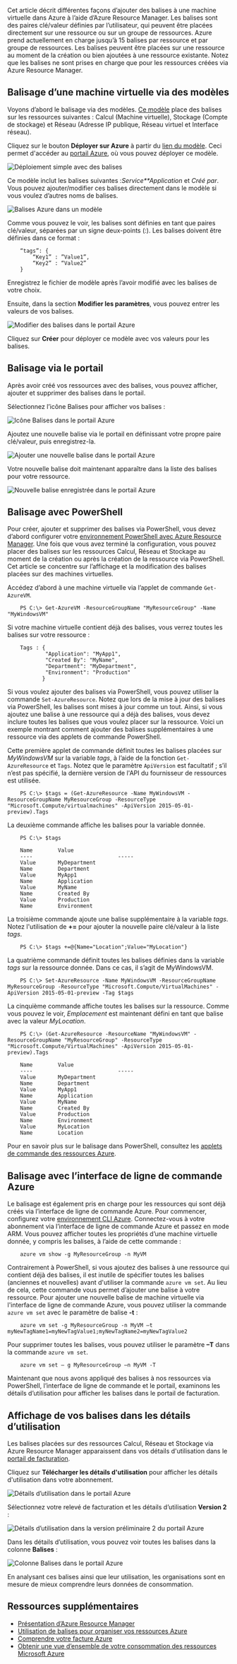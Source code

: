 


Cet article décrit différentes façons d’ajouter des balises à une machine virtuelle dans Azure à l’aide d’Azure Resource Manager. Les balises sont des paires clé/valeur définies par l’utilisateur, qui peuvent être placées directement sur une ressource ou sur un groupe de ressources. Azure prend actuellement en charge jusqu’à 15 balises par ressource et par groupe de ressources. Les balises peuvent être placées sur une ressource au moment de la création ou bien ajoutées à une ressource existante. Notez que les balises ne sont prises en charge que pour les ressources créées via Azure Resource Manager.

## Balisage d’une machine virtuelle via des modèles

Voyons d’abord le balisage via des modèles. [Ce modèle](https://github.com/Azure/azure-quickstart-templates/tree/master/101-tags-vm) place des balises sur les ressources suivantes : Calcul (Machine virtuelle), Stockage (Compte de stockage) et Réseau (Adresse IP publique, Réseau virtuel et Interface réseau).

Cliquez sur le bouton **Déployer sur Azure** à partir du [lien du modèle](https://github.com/Azure/azure-quickstart-templates/tree/master/101-tags-vm). Ceci permet d'accéder au [portail Azure](https://portal.azure.com/), où vous pouvez déployer ce modèle.

![Déploiement simple avec des balises](./media/virtual-machines-common-tag/deploy-to-azure-tags.png)

Ce modèle inclut les balises suivantes :*Service**Application* et *Créé par*. Vous pouvez ajouter/modifier ces balises directement dans le modèle si vous voulez d’autres noms de balises.

![Balises Azure dans un modèle](./media/virtual-machines-common-tag/azure-tags-in-a-template.png)

Comme vous pouvez le voir, les balises sont définies en tant que paires clé/valeur, séparées par un signe deux-points (:). Les balises doivent être définies dans ce format :

        “tags”: {
            “Key1” : ”Value1”,
            “Key2” : “Value2”
        }

Enregistrez le fichier de modèle après l’avoir modifié avec les balises de votre choix.

Ensuite, dans la section **Modifier les paramètres**, vous pouvez entrer les valeurs de vos balises.

![Modifier des balises dans le portail Azure](./media/virtual-machines-common-tag/edit-tags-in-azure-portal.png)

Cliquez sur **Créer** pour déployer ce modèle avec vos valeurs pour les balises.


## Balisage via le portail

Après avoir créé vos ressources avec des balises, vous pouvez afficher, ajouter et supprimer des balises dans le portail.

Sélectionnez l’icône Balises pour afficher vos balises :

![Icône Balises dans le portail Azure](./media/virtual-machines-common-tag/azure-portal-tags-icon.png)

Ajoutez une nouvelle balise via le portail en définissant votre propre paire clé/valeur, puis enregistrez-la.

![Ajouter une nouvelle balise dans le portail Azure](./media/virtual-machines-common-tag/azure-portal-add-new-tag.png)

Votre nouvelle balise doit maintenant apparaître dans la liste des balises pour votre ressource.

![Nouvelle balise enregistrée dans le portail Azure](./media/virtual-machines-common-tag/azure-portal-saved-new-tag.png)


## Balisage avec PowerShell

Pour créer, ajouter et supprimer des balises via PowerShell, vous devez d’abord configurer votre [environnement PowerShell avec Azure Resource Manager][]. Une fois que vous avez terminé la configuration, vous pouvez placer des balises sur les ressources Calcul, Réseau et Stockage au moment de la création ou après la création de la ressource via PowerShell. Cet article se concentre sur l’affichage et la modification des balises placées sur des machines virtuelles.

Accédez d’abord à une machine virtuelle via l’applet de commande `Get-AzureVM`.

        PS C:\> Get-AzureVM -ResourceGroupName "MyResourceGroup" -Name "MyWindowsVM"

Si votre machine virtuelle contient déjà des balises, vous verrez toutes les balises sur votre ressource :

        Tags : {
                "Application": "MyApp1",
                "Created By": "MyName",
                "Department": "MyDepartment",
                "Environment": "Production"
               }

Si vous voulez ajouter des balises via PowerShell, vous pouvez utiliser la commande `Set-AzureResource`. Notez que lors de la mise à jour des balises via PowerShell, les balises sont mises à jour comme un tout. Ainsi, si vous ajoutez une balise à une ressource qui a déjà des balises, vous devez inclure toutes les balises que vous voulez placer sur la ressource. Voici un exemple montrant comment ajouter des balises supplémentaires à une ressource via des applets de commande PowerShell.

Cette première applet de commande définit toutes les balises placées sur *MyWindowsVM* sur la variable *tags*, à l’aide de la fonction `Get-AzureResource` et `Tags`. Notez que le paramètre `ApiVersion` est facultatif ; s’il n’est pas spécifié, la dernière version de l'API du fournisseur de ressources est utilisée.

        PS C:\> $tags = (Get-AzureResource -Name MyWindowsVM -ResourceGroupName MyResourceGroup -ResourceType "Microsoft.Compute/virtualmachines" -ApiVersion 2015-05-01-preview).Tags

La deuxième commande affiche les balises pour la variable donnée.

        PS C:\> $tags

        Name		Value
        ----                           -----
        Value		MyDepartment
        Name		Department
        Value		MyApp1
        Name		Application
        Value		MyName
        Name		Created By
        Value		Production
        Name		Environment

La troisième commande ajoute une balise supplémentaire à la variable *tags*. Notez l'utilisation de **+=** pour ajouter la nouvelle paire clé/valeur à la liste *tags*.

        PS C:\> $tags +=@{Name="Location";Value="MyLocation"}

La quatrième commande définit toutes les balises définies dans la variable *tags* sur la ressource donnée. Dans ce cas, il s’agit de MyWindowsVM.

        PS C:\> Set-AzureResource -Name MyWindowsVM -ResourceGroupName MyResourceGroup -ResourceType "Microsoft.Compute/VirtualMachines" -ApiVersion 2015-05-01-preview -Tag $tags

La cinquième commande affiche toutes les balises sur la ressource. Comme vous pouvez le voir, *Emplacement* est maintenant défini en tant que balise avec la valeur *MyLocation*.

        PS C:\> (Get-AzureResource -ResourceName "MyWindowsVM" -ResourceGroupName "MyResourceGroup" -ResourceType "Microsoft.Compute/VirtualMachines" -ApiVersion 2015-05-01-preview).Tags

        Name		Value
        ----                           -----
        Value		MyDepartment
        Name		Department
        Value		MyApp1
        Name		Application
        Value		MyName
        Name		Created By
        Value		Production
        Name		Environment
        Value		MyLocation
        Name		Location

Pour en savoir plus sur le balisage dans PowerShell, consultez les [applets de commande des ressources Azure][].


## Balisage avec l’interface de ligne de commande Azure

Le balisage est également pris en charge pour les ressources qui sont déjà créés via l’interface de ligne de commande Azure. Pour commencer, configurez votre [environnement CLI Azure][]. Connectez-vous à votre abonnement via l’interface de ligne de commande Azure et passez en mode ARM. Vous pouvez afficher toutes les propriétés d’une machine virtuelle donnée, y compris les balises, à l’aide de cette commande :

        azure vm show -g MyResourceGroup -n MyVM

Contrairement à PowerShell, si vous ajoutez des balises à une ressource qui contient déjà des balises, il est inutile de spécifier toutes les balises (anciennes et nouvelles) avant d'utiliser la commande `azure vm set`. Au lieu de cela, cette commande vous permet d’ajouter une balise à votre ressource. Pour ajouter une nouvelle balise de machine virtuelle via l'interface de ligne de commande Azure, vous pouvez utiliser la commande `azure vm set` avec le paramètre de balise **-t** :

        azure vm set -g MyResourceGroup -n MyVM –t myNewTagName1=myNewTagValue1;myNewTagName2=myNewTagValue2

Pour supprimer toutes les balises, vous pouvez utiliser le paramètre **–T** dans la commande `azure vm set`.

        azure vm set – g MyResourceGroup –n MyVM -T


Maintenant que nous avons appliqué des balises à nos ressources via PowerShell, l’interface de ligne de commande et le portail, examinons les détails d’utilisation pour afficher les balises dans le portail de facturation.


## Affichage de vos balises dans les détails d’utilisation

Les balises placées sur des ressources Calcul, Réseau et Stockage via Azure Resource Manager apparaissent dans vos détails d'utilisation dans le [portail de facturation](https://account.windowsazure.com/).

Cliquez sur **Télécharger les détails d'utilisation** pour afficher les détails d'utilisation dans votre abonnement.

![Détails d’utilisation dans le portail Azure](./media/virtual-machines-common-tag/azure-portal-tags-usage-details.png)

Sélectionnez votre relevé de facturation et les détails d’utilisation **Version 2** :

![Détails d’utilisation dans la version préliminaire 2 du portail Azure](./media/virtual-machines-common-tag/azure-portal-version2-usage-details.png)

Dans les détails d’utilisation, vous pouvez voir toutes les balises dans la colonne **Balises** :

![Colonne Balises dans le portail Azure](./media/virtual-machines-common-tag/azure-portal-tags-column.png)

En analysant ces balises ainsi que leur utilisation, les organisations sont en mesure de mieux comprendre leurs données de consommation.


## Ressources supplémentaires

* [Présentation d’Azure Resource Manager][]
* [Utilisation de balises pour organiser vos ressources Azure][]
* [Comprendre votre facture Azure][]
* [Obtenir une vue d’ensemble de votre consommation des ressources Microsoft Azure][]




[environnement PowerShell avec Azure Resource Manager]: ../powershell-azure-resource-manager.md
[applets de commande des ressources Azure]: https://msdn.microsoft.com/library/azure/dn757692.aspx
[environnement CLI Azure]: ./xplat-cli-azure-resource-manager.md
[Présentation d’Azure Resource Manager]: ../resource-group-overview.md
[Utilisation de balises pour organiser vos ressources Azure]: ../resource-group-using-tags.md
[Comprendre votre facture Azure]: ../billing-understand-your-bill.md
[Obtenir une vue d’ensemble de votre consommation des ressources Microsoft Azure]: ../billing-usage-rate-card-overview.md

<!---HONumber=AcomDC_0323_2016-->